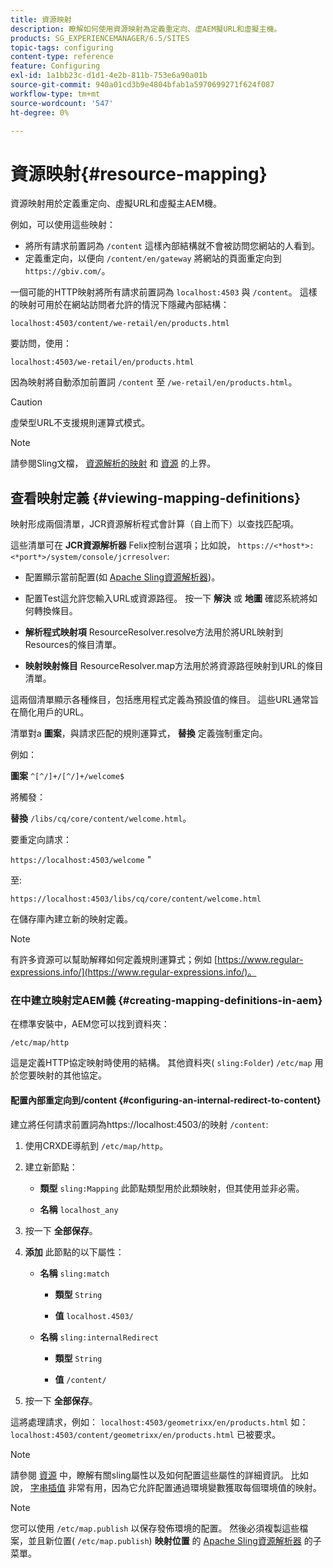 ```yaml
---
title: 資源映射
description: 瞭解如何使用資源映射為定義重定向、虛AEM擬URL和虛擬主機。
products: SG_EXPERIENCEMANAGER/6.5/SITES
topic-tags: configuring
content-type: reference
feature: Configuring
exl-id: 1a1bb23c-d1d1-4e2b-811b-753e6a90a01b
source-git-commit: 940a01cd3b9e4804bfab1a5970699271f624f087
workflow-type: tm+mt
source-wordcount: '547'
ht-degree: 0%

---
```


# 資源映射{#resource-mapping}

資源映射用於定義重定向、虛擬URL和虛擬主AEM機。

例如，可以使用這些映射：

* 將所有請求前置詞為 `/content` 這樣內部結構就不會被訪問您網站的人看到。
* 定義重定向，以便向 `/content/en/gateway` 將網站的頁面重定向到 `https://gbiv.com/`。

一個可能的HTTP映射將所有請求前置詞為 `localhost:4503` 與 `/content`。 這樣的映射可用於在網站訪問者允許的情況下隱藏內部結構：

`localhost:4503/content/we-retail/en/products.html`

要訪問，使用：

`localhost:4503/we-retail/en/products.html`

因為映射將自動添加前置詞 `/content` 至 `/we-retail/en/products.html`。

>[!CAUTION]
>
>虛榮型URL不支援規則運算式模式。

>[!NOTE]
>
>請參閱Sling文檔， [資源解析的映射](https://sling.apache.org/site/resources.html) 和 [資源](https://sling.apache.org/site/mappings-for-resource-resolution.html) 的上界。

## 查看映射定義 {#viewing-mapping-definitions}

映射形成兩個清單，JCR資源解析程式會計算（自上而下）以查找匹配項。

這些清單可在 **JCR資源解析器** Felix控制台選項；比如說， `https://<*host*>:<*port*>/system/console/jcrresolver`:

* 配置顯示當前配置(如 [Apache Sling資源解析器](/help/overview/seo-and-url-management.md#etc-map))。

* 配置Test這允許您輸入URL或資源路徑。 按一下 **解決** 或 **地圖** 確認系統將如何轉換條目。

* **解析程式映射項**
ResourceResolver.resolve方法用於將URL映射到Resources的條目清單。

* **映射映射條目**
ResourceResolver.map方法用於將資源路徑映射到URL的條目清單。

這兩個清單顯示各種條目，包括應用程式定義為預設值的條目。 這些URL通常旨在簡化用戶的URL。

清單對a **圖案**，與請求匹配的規則運算式， **替換** 定義強制重定向。

例如：

**圖案** `^[^/]+/[^/]+/welcome$`

將觸發：

**替換** `/libs/cq/core/content/welcome.html`。

要重定向請求：

`https://localhost:4503/welcome` &quot;

至:

`https://localhost:4503/libs/cq/core/content/welcome.html`

在儲存庫內建立新的映射定義。

>[!NOTE]
>
>有許多資源可以幫助解釋如何定義規則運算式；例如 [https://www.regular-expressions.info/](https://www.regular-expressions.info/)。

### 在中建立映射定AEM義 {#creating-mapping-definitions-in-aem}

在標準安裝中，AEM您可以找到資料夾：

`/etc/map/http`

這是定義HTTP協定映射時使用的結構。 其他資料夾( `sling:Folder`) `/etc/map` 用於您要映射的其他協定。

#### 配置內部重定向到/content {#configuring-an-internal-redirect-to-content}

建立將任何請求前置詞為https://localhost:4503/的映射 `/content`:

1. 使用CRXDE導航到 `/etc/map/http`。

1. 建立新節點：

   * **類型** `sling:Mapping`
此節點類型用於此類映射，但其使用並非必需。

   * **名稱** `localhost_any`

1. 按一下 **全部保存**。
1. **添加** 此節點的以下屬性：

   * **名稱** `sling:match`

      * **類型** `String`

      * **值** `localhost.4503/`
   * **名稱** `sling:internalRedirect`

      * **類型** `String`

      * **值** `/content/`


1. 按一下 **全部保存**。

這將處理請求，例如：
`localhost:4503/geometrixx/en/products.html`
如：
`localhost:4503/content/geometrixx/en/products.html`
已被要求。

>[!NOTE]
>
>請參閱 [資源](https://sling.apache.org/site/mappings-for-resource-resolution.html) 中，瞭解有關sling屬性以及如何配置這些屬性的詳細資訊。
>比如說， [字串插值](https://sling.apache.org/documentation/the-sling-engine/mappings-for-resource-resolution.html#string-interpolation-for-etcmap) 非常有用，因為它允許配置通過環境變數獲取每個環境值的映射。

>[!NOTE]
>
>您可以使用 `/etc/map.publish` 以保存發佈環境的配置。 然後必須複製這些檔案，並且新位置( `/etc/map.publish`) **映射位置** 的 [Apache Sling資源解析器](/help/overview/seo-and-url-management.md#etc-map) 的子菜單。
